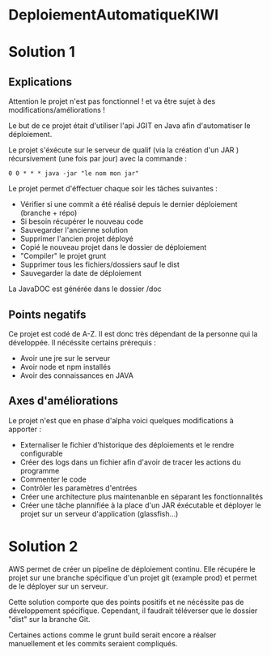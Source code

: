 # DeploiementAutomatiqueKIWI

# Solution 1

## Explications

  Attention le projet n'est pas fonctionnel ! et va être sujet à des modifications/améliorations !
  
  Le but de ce projet était d'utiliser l'api JGIT en Java afin d'automatiser le déploiement.
  
  Le projet s'éxécute sur le serveur de qualif (via la création d'un JAR ) récursivement (une fois par jour) avec la commande : 
    
    0 0 * * * java -jar "le nom mon jar"
    
   Le projet permet d'éffectuer chaque soir les tâches suivantes :
   - Vérifier si une commit a été réalisé depuis le dernier déploiement (branche + répo)
   - Si besoin récupérer le nouveau code
   - Sauvegarder l'ancienne solution
   - Supprimer l'ancien projet déployé
   - Copié le nouveau projet dans le dossier de déploiement 
   - "Compiler" le projet grunt
   - Supprimer tous les fichiers/dossiers sauf le dist
   - Sauvegarder la date de déploiement
  
  La JavaDOC est générée dans le dossier /doc
 
## Points negatifs
  
  Ce projet est codé de A-Z. Il est donc très dépendant de la personne qui la développée. Il nécéssite certains prérequis :
   - Avoir une jre sur le serveur
   - Avoir node et npm installés
   - Avoir des connaissances en JAVA
   
## Axes d'améliorations

  Le projet n'est que en phase d'alpha voici quelques modifications à apporter :
  - Externaliser le fichier d'historique des déploiements et le rendre configurable
  - Créer des logs dans un fichier afin d'avoir de tracer les actions du programme
  - Commenter le code
  - Contrôler les paramètres d'entrées
  - Créer une architecture plus maintenanble en séparant les fonctionnalités
  - Créer une tâche plannifiée à la place d'un JAR éxécutable et déployer le projet sur un serveur d'application (glassfish...)
  
   
 # Solution 2
 
 AWS permet de créer un pipeline de déploiement continu. Elle récupére le projet sur une branche spécifique d'un projet git
 (example prod) et permet de le déployer sur un serveur.
 
 Cette solution comporte que des points positifs et ne nécéssite pas de développement spécifique. Cependant, il  faudrait téléverser que le dossier "dist" sur la branche Git. 

 Certaines actions comme le grunt build serait encore a réalser manuellement et les commits seraient compliqués.
